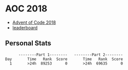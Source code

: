 # AOC 2018

* [Advent of Code 2018](https://adventofcode.com/2018)
* [leaderboard](https://adventofcode.com/2018/leaderboard)

## Personal Stats
```
      --------Part 1--------   --------Part 2--------
Day       Time   Rank  Score       Time   Rank  Score
  1       >24h  89253      0       >24h  69635      0
```
